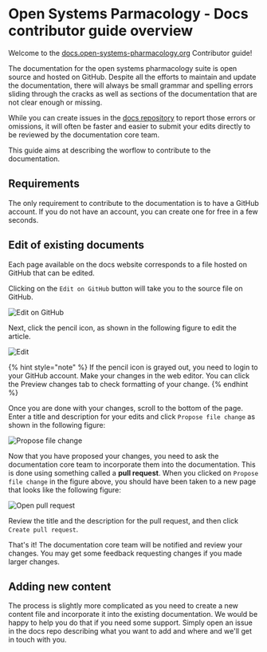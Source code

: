 # Open Systems Parmacology - Docs contributor guide overview

Welcome to the [docs.open-systems-pharmacology.org](http://docs.open-systems-pharmacology.org) Contributor guide!

The documentation for the open systems pharmacology suite is open source and hosted on GitHub. Despite all the efforts to maintain and update the documentation, there will always be small grammar and spelling errors sliding through the cracks as well as sections of the documentation that are not clear enough or missing.

While you can create issues in the [docs repository](https://github.com/Open-Systems-Pharmacology/docs/issues) to report those errors or omissions, it will often be faster and easier to submit your edits directly to be reviewed by the documentation core team.

This guide aims at describing the worflow to contribute to the documentation.

## Requirements

The only requirement to contribute to the documentation is to have a GitHub account. If you do not have an account, you can create one for free in a few seconds.

## Edit of existing documents

Each page available on the docs website corresponds to a file hosted on GitHub that can be edited.

Clicking on the `Edit on GitHub` button will take you to the source file on GitHub.

![Edit on GitHub](../assets/images/edit-github.png)

Next, click the pencil icon, as shown in the following figure to edit the article.

![Edit](../assets/images/editicon.png)

{% hint style="note" %}
If the pencil icon is grayed out, you need to login to your GitHub account. Make your changes in the web editor. You can click the Preview changes tab to check formatting of your change.
{% endhint %}

Once you are done with your changes, scroll to the bottom of the page. Enter a title and description for your edits and click `Propose file change` as shown in the following figure:

![Propose file change](../assets/images/submit-pull-request.png)

Now that you have proposed your changes, you need to ask the documentation core team to incorporate them into the documentation.
This is done using something called a **pull request**. When you clicked on `Propose file change` in the figure above, you should have been taken to a new page that looks like the following figure:

![Open pull request](../assets/images/open-pull-request.png)

Review the title and the description for the pull request, and then click `Create pull request`.

That's it! The documentation core team will be notified and review your changes. You may get some feedback requesting changes if you made larger changes.

## Adding new content

The process is slightly more complicated as you need to create a new content file and incorporate it into the existing documentation. We would be happy to help you do that if you need some support. Simply open an issue in the docs repo describing what you want to add and where and we'll get in touch with you.
